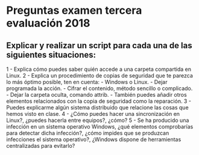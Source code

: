 # Preguntas examen tercera evaluación 2018

## Explicar y realizar un script para cada una de las siguientes situaciones:

1 - Explica cómo puedes saber quién accede a una carpeta compartida en Linux.
2 - Explica un procedimiento de copias de seguridad que te parezca lo más óptimo posible, ten en cuenta:
    - Windows o Linux.
    - Dejar programada la acción.
    - Cifrar el contenido, método sencillo o complicado.
    - Dejar la carpeta oculta, comando attrib.
    - También puedes añadir otros elementos relacionados con la copia de seguridad como la reparación.
3 - Puedes explicarme algún sistema distribuido que relacione las cosas que hemos visto en clase.
4 - ¿Cómo puedes hacer una sincronización en Linux?, ¿puedes hacerla entre equipos?, ¿cómo?
5 - Se ha producido una infección en un sistema operativo Windows, ¿qué elementos comprobarías para detectar dicha infección?, ¿cómo impides que se produzcan infecciones el sistema operativo?, ¿Windows dispone de herramientas centralizadas para evitarlo?

